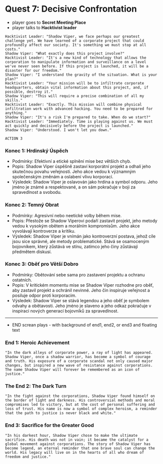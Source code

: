 # Quest 7: Decisive Confrontation


- player goes to **Secret Meeting Place**
- player talks to **Hacktivist leader**

```
Hacktivist Leader: "Shadow Viper, we face perhaps our greatest challenge yet. We have learned of a corporate project that could profoundly affect our society. It's something we must stop at all costs."
Shadow Viper: "What exactly does this project involve?"
Hacktivist Leader: "It's a new kind of technology that allows the corporation to manipulate information and surveillance on a level we've never seen before. If this project is launched, it will be a disaster for our freedom."
Shadow Viper: "I understand the gravity of the situation. What is your plan?"
Hacktivist Leader: "Your mission will be to infiltrate corporate headquarters, obtain vital information about this project, and, if possible, destroy it."
Shadow Viper: "This will require a precise combination of all my skills."
Hacktivist Leader: "Exactly. This mission will combine physical infiltration work with advanced hacking. You need to be prepared for anything."
Shadow Viper: "It's a risk I'm prepared to take. When do we start?"
Hacktivist Leader: "Immediately. Time is playing against us. We must act quickly and decisively before the project is launched."
Shadow Viper: "Understood. I won't let you down."
```

```
ACTION 3
```


### Konec 1: Hrdinský Úspěch
- Podmínky: Efektivní a etické splnění mise bez větších chyb.
- Popis: Shadow Viper úspěšně zastaví korporátní projekt a odhalí jeho skutečnou povahu veřejnosti. Jeho akce vedou k významným společenským změnám a oslabení vlivu korporací.
- Výsledek: Shadow Viper je oslavován jako hrdina a symbol odporu. Jeho jméno je známé a respektované, a on sám pokračuje v boji za spravedlnost a svobodu.

### Konec 2: Temný Obrat
- Podmínky: Agresivní nebo neetické volby během mise.
- Popis: Přestože se Shadow Viperovi podaří zastavit projekt, jeho metody vedou k vysokým obětem a morálním kompromisům. Jeho akce vyvolávají kontroverze a kritiku.
- Výsledek: Shadow Viper je vnímán jako kontroverzní postava, jehož cíle jsou sice správné, ale metody problematické. Stává se osamoceným bojovníkem, který zůstává ve stínu, zatímco jeho činy zůstávají předmětem diskusí.

### Konec 3: Oběť pro Větší Dobro
- Podmínky: Obětování sebe sama pro zastavení projektu a ochranu ostatních.
- Popis: V kritickém momentu mise se Shadow Viper rozhodne pro oběť, aby zastavil projekt a ochránil nevinné. Jeho čin inspiruje veřejnost a posiluje odpor proti korporacím.
- Výsledek: Shadow Viper se stává legendou a jeho oběť je symbolem odvahy a obětavosti. Jeho jméno je slaveno a jeho odkaz pokračuje v inspiraci nových generací bojovníků za spravedlnost.

---

- END screan plays - with background of end1, end2, or end3 and floating text 


### End 1: Heroic Achievement
```
"In the dark alleys of corporate power, a ray of light has appeared. Shadow Viper, once a shadow warrior, has become a symbol of courage and truth. His exposure of a corporate scandal not only caused major changes, but inspired a new wave of resistance against corporations. The name Shadow Viper will forever be remembered as an icon of justice."
```

### The End 2: The Dark Turn
```
"In the fight against the corporations, Shadow Viper found himself on the border of light and darkness. His controversial methods and moral compromises led to victory, but at the cost of personal suffering and loss of trust. His name is now a symbol of complex heroism, a reminder that the path to justice is never black and white."
```

### End 3: Sacrifice for the Greater Good
```
"In his darkest hour, Shadow Viper chose to make the ultimate sacrifice. His death was not in vain; it became the catalyst for a global movement against corporations. The story of Shadow Viper has become legend, an eternal reminder that one brave soul can change the world. His legacy will live on in the hearts of all who dream of freedom and justice."
```

